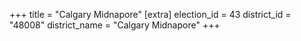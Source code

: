 +++
title = "Calgary Midnapore"
[extra]
election_id = 43
district_id = "48008"
district_name = "Calgary Midnapore"
+++
